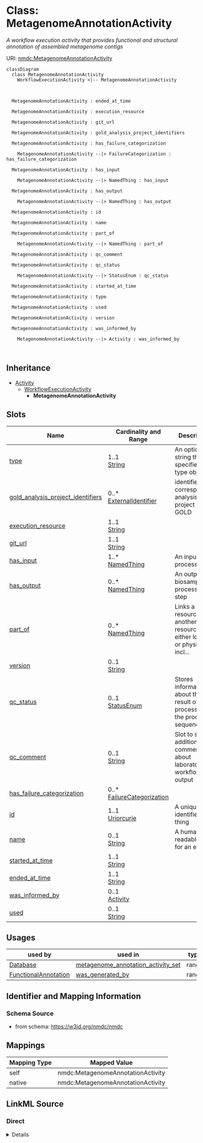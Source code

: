 # Class: MetagenomeAnnotationActivity


_A workflow execution activity that provides functional and structural annotation of assembled metagenome contigs_





URI: [nmdc:MetagenomeAnnotationActivity](https://w3id.org/nmdc/MetagenomeAnnotationActivity)















```mermaid
classDiagram
  class MetagenomeAnnotationActivity
    WorkflowExecutionActivity <|-- MetagenomeAnnotationActivity
    
    
    
  MetagenomeAnnotationActivity : ended_at_time
    
  MetagenomeAnnotationActivity : execution_resource
    
  MetagenomeAnnotationActivity : git_url
    
  MetagenomeAnnotationActivity : gold_analysis_project_identifiers
    
  MetagenomeAnnotationActivity : has_failure_categorization
    
    MetagenomeAnnotationActivity --|> FailureCategorization : has_failure_categorization
    
  MetagenomeAnnotationActivity : has_input
    
    MetagenomeAnnotationActivity --|> NamedThing : has_input
    
  MetagenomeAnnotationActivity : has_output
    
    MetagenomeAnnotationActivity --|> NamedThing : has_output
    
  MetagenomeAnnotationActivity : id
    
  MetagenomeAnnotationActivity : name
    
  MetagenomeAnnotationActivity : part_of
    
    MetagenomeAnnotationActivity --|> NamedThing : part_of
    
  MetagenomeAnnotationActivity : qc_comment
    
  MetagenomeAnnotationActivity : qc_status
    
    MetagenomeAnnotationActivity --|> StatusEnum : qc_status
    
  MetagenomeAnnotationActivity : started_at_time
    
  MetagenomeAnnotationActivity : type
    
  MetagenomeAnnotationActivity : used
    
  MetagenomeAnnotationActivity : version
    
  MetagenomeAnnotationActivity : was_informed_by
    
    MetagenomeAnnotationActivity --|> Activity : was_informed_by
    
  

```






## Inheritance
* [Activity](Activity.md)
    * [WorkflowExecutionActivity](WorkflowExecutionActivity.md)
        * **MetagenomeAnnotationActivity**



## Slots

| Name | Cardinality and Range | Description | Inheritance |
| ---  | --- | --- | --- |
| [type](type.md) | 1..1 <br/> [String](String.md) | An optional string that specifies the type object | direct |
| [gold_analysis_project_identifiers](gold_analysis_project_identifiers.md) | 0..* <br/> [ExternalIdentifier](ExternalIdentifier.md) | identifiers for corresponding analysis project in GOLD | direct |
| [execution_resource](execution_resource.md) | 1..1 <br/> [String](String.md) |  | [WorkflowExecutionActivity](WorkflowExecutionActivity.md) |
| [git_url](git_url.md) | 1..1 <br/> [String](String.md) |  | [WorkflowExecutionActivity](WorkflowExecutionActivity.md) |
| [has_input](has_input.md) | 1..* <br/> [NamedThing](NamedThing.md) | An input to a process | [WorkflowExecutionActivity](WorkflowExecutionActivity.md) |
| [has_output](has_output.md) | 0..* <br/> [NamedThing](NamedThing.md) | An output biosample to a processing step | [WorkflowExecutionActivity](WorkflowExecutionActivity.md) |
| [part_of](part_of.md) | 0..* <br/> [NamedThing](NamedThing.md) | Links a resource to another resource that either logically or physically incl... | [WorkflowExecutionActivity](WorkflowExecutionActivity.md) |
| [version](version.md) | 0..1 <br/> [String](String.md) |  | [WorkflowExecutionActivity](WorkflowExecutionActivity.md) |
| [qc_status](qc_status.md) | 0..1 <br/> [StatusEnum](StatusEnum.md) | Stores information about the result of a process (ie the process of sequencin... | [WorkflowExecutionActivity](WorkflowExecutionActivity.md) |
| [qc_comment](qc_comment.md) | 0..1 <br/> [String](String.md) | Slot to store additional comments about laboratory or workflow output | [WorkflowExecutionActivity](WorkflowExecutionActivity.md) |
| [has_failure_categorization](has_failure_categorization.md) | 0..* <br/> [FailureCategorization](FailureCategorization.md) |  | [WorkflowExecutionActivity](WorkflowExecutionActivity.md) |
| [id](id.md) | 1..1 <br/> [Uriorcurie](Uriorcurie.md) | A unique identifier for a thing | [Activity](Activity.md) |
| [name](name.md) | 0..1 <br/> [String](String.md) | A human readable label for an entity | [Activity](Activity.md) |
| [started_at_time](started_at_time.md) | 1..1 <br/> [String](String.md) |  | [Activity](Activity.md) |
| [ended_at_time](ended_at_time.md) | 1..1 <br/> [String](String.md) |  | [Activity](Activity.md) |
| [was_informed_by](was_informed_by.md) | 0..1 <br/> [Activity](Activity.md) |  | [Activity](Activity.md) |
| [used](used.md) | 0..1 <br/> [String](String.md) |  | [Activity](Activity.md) |





## Usages

| used by | used in | type | used |
| ---  | --- | --- | --- |
| [Database](Database.md) | [metagenome_annotation_activity_set](metagenome_annotation_activity_set.md) | range | [MetagenomeAnnotationActivity](MetagenomeAnnotationActivity.md) |
| [FunctionalAnnotation](FunctionalAnnotation.md) | [was_generated_by](was_generated_by.md) | range | [MetagenomeAnnotationActivity](MetagenomeAnnotationActivity.md) |






## Identifier and Mapping Information







### Schema Source


* from schema: https://w3id.org/nmdc/nmdc





## Mappings

| Mapping Type | Mapped Value |
| ---  | ---  |
| self | nmdc:MetagenomeAnnotationActivity |
| native | nmdc:MetagenomeAnnotationActivity |





## LinkML Source

<!-- TODO: investigate https://stackoverflow.com/questions/37606292/how-to-create-tabbed-code-blocks-in-mkdocs-or-sphinx -->

### Direct

<details>
```yaml
name: MetagenomeAnnotationActivity
description: A workflow execution activity that provides functional and structural
  annotation of assembled metagenome contigs
in_subset:
- workflow subset
from_schema: https://w3id.org/nmdc/nmdc
is_a: WorkflowExecutionActivity
slots:
- type
- gold_analysis_project_identifiers
slot_usage:
  id:
    name: id
    domain_of:
    - Biosample
    - Study
    - NamedThing
    - Activity
    required: true
    structured_pattern:
      syntax: '{id_nmdc_prefix}:wfmgan-{id_shoulder}-{id_blade}{id_version}{id_locus}'
      interpolated: true

```
</details>

### Induced

<details>
```yaml
name: MetagenomeAnnotationActivity
description: A workflow execution activity that provides functional and structural
  annotation of assembled metagenome contigs
in_subset:
- workflow subset
from_schema: https://w3id.org/nmdc/nmdc
is_a: WorkflowExecutionActivity
slot_usage:
  id:
    name: id
    domain_of:
    - Biosample
    - Study
    - NamedThing
    - Activity
    required: true
    structured_pattern:
      syntax: '{id_nmdc_prefix}:wfmgan-{id_shoulder}-{id_blade}{id_version}{id_locus}'
      interpolated: true
attributes:
  type:
    name: type
    description: An optional string that specifies the type object.  This is used
      to allow for searches for different kinds of objects.
    deprecated: Due to confusion about what values are used for this slot, it is best
      not to use this slot. See https://github.com/microbiomedata/nmdc-schema/issues/248.
      MAM removed designates_type and rdf:type slot uri 2022-11-30
    from_schema: https://w3id.org/nmdc/nmdc
    rank: 1000
    alias: type
    owner: MetagenomeAnnotationActivity
    domain_of:
    - DataObject
    - Biosample
    - Study
    - OmicsProcessing
    - CreditAssociation
    - WorkflowExecutionActivity
    - MetagenomeAssembly
    - MetagenomeAnnotationActivity
    - MetatranscriptomeAnnotationActivity
    - MetatranscriptomeActivity
    - MagsAnalysisActivity
    - ReadQcAnalysisActivity
    - ReadBasedTaxonomyAnalysisActivity
    - MagBin
    - GenomeFeature
    range: string
    required: true
  gold_analysis_project_identifiers:
    name: gold_analysis_project_identifiers
    description: identifiers for corresponding analysis project in GOLD
    examples:
    - value: https://bioregistry.io/gold:Ga0526289
    from_schema: https://w3id.org/nmdc/nmdc
    rank: 1000
    is_a: analysis_identifiers
    mixins:
    - gold_identifiers
    multivalued: true
    alias: gold_analysis_project_identifiers
    owner: MetagenomeAnnotationActivity
    domain_of:
    - MetagenomeAnnotationActivity
    - MetatranscriptomeAnnotationActivity
    range: external_identifier
    pattern: ^gold:Ga[0-9]+$
  execution_resource:
    name: execution_resource
    from_schema: https://w3id.org/nmdc/nmdc
    rank: 1000
    domain: Activity
    alias: execution_resource
    owner: MetagenomeAnnotationActivity
    domain_of:
    - WorkflowExecutionActivity
    range: string
    required: true
  git_url:
    name: git_url
    from_schema: https://w3id.org/nmdc/nmdc
    rank: 1000
    alias: git_url
    owner: MetagenomeAnnotationActivity
    domain_of:
    - WorkflowExecutionActivity
    range: string
    required: true
  has_input:
    name: has_input
    description: An input to a process.
    from_schema: https://w3id.org/nmdc/nmdc
    rank: 1000
    domain: NamedThing
    multivalued: true
    alias: has_input
    owner: MetagenomeAnnotationActivity
    domain_of:
    - BiosampleProcessing
    - OmicsProcessing
    - WorkflowExecutionActivity
    - PlannedProcess
    range: NamedThing
    required: true
  has_output:
    name: has_output
    description: An output biosample to a processing step
    from_schema: https://w3id.org/nmdc/nmdc
    aliases:
    - output
    rank: 1000
    domain: NamedThing
    multivalued: true
    alias: has_output
    owner: MetagenomeAnnotationActivity
    domain_of:
    - OmicsProcessing
    - WorkflowExecutionActivity
    - PlannedProcess
    range: NamedThing
  part_of:
    name: part_of
    description: Links a resource to another resource that either logically or physically
      includes it.
    from_schema: https://w3id.org/nmdc/nmdc
    aliases:
    - is part of
    rank: 1000
    domain: NamedThing
    slot_uri: dcterms:isPartOf
    multivalued: true
    alias: part_of
    owner: MetagenomeAnnotationActivity
    domain_of:
    - FieldResearchSite
    - Biosample
    - Study
    - OmicsProcessing
    - WorkflowExecutionActivity
    range: NamedThing
  version:
    name: version
    from_schema: https://w3id.org/nmdc/nmdc
    rank: 1000
    domain: Activity
    alias: version
    owner: MetagenomeAnnotationActivity
    domain_of:
    - WorkflowExecutionActivity
    - ReadQcAnalysisActivity
    range: string
  qc_status:
    name: qc_status
    description: Stores information about the result of a process (ie the process
      of sequencing a library may have for qc_status of 'fail' if not enough data
      was generated)
    from_schema: https://w3id.org/nmdc/nmdc
    rank: 1000
    alias: qc_status
    owner: MetagenomeAnnotationActivity
    domain_of:
    - WorkflowExecutionActivity
    - PlannedProcess
    range: StatusEnum
  qc_comment:
    name: qc_comment
    description: Slot to store additional comments about laboratory or workflow output.
      For workflow output it may describe the particular workflow stage that failed.
      (ie Failed at call-stage due to a malformed fastq file).
    from_schema: https://w3id.org/nmdc/nmdc
    rank: 1000
    alias: qc_comment
    owner: MetagenomeAnnotationActivity
    domain_of:
    - WorkflowExecutionActivity
    - PlannedProcess
    range: string
  has_failure_categorization:
    name: has_failure_categorization
    from_schema: https://w3id.org/nmdc/nmdc
    rank: 1000
    multivalued: true
    alias: has_failure_categorization
    owner: MetagenomeAnnotationActivity
    domain_of:
    - WorkflowExecutionActivity
    - PlannedProcess
    range: FailureCategorization
  id:
    name: id
    description: A unique identifier for a thing. Must be either a CURIE shorthand
      for a URI or a complete URI
    from_schema: https://w3id.org/nmdc/nmdc
    rank: 1000
    identifier: true
    alias: id
    owner: MetagenomeAnnotationActivity
    domain_of:
    - Biosample
    - Study
    - NamedThing
    - Activity
    range: uriorcurie
    required: true
    pattern: ^[a-zA-Z0-9][a-zA-Z0-9_\.]+:[a-zA-Z0-9_][a-zA-Z0-9_\-\/\.,]*$
    structured_pattern:
      syntax: '{id_nmdc_prefix}:wfmgan-{id_shoulder}-{id_blade}{id_version}{id_locus}'
      interpolated: true
  name:
    name: name
    description: A human readable label for an entity
    from_schema: https://w3id.org/nmdc/nmdc
    rank: 1000
    alias: name
    owner: MetagenomeAnnotationActivity
    domain_of:
    - Protocol
    - NamedThing
    - PersonValue
    - Activity
    range: string
  started_at_time:
    name: started_at_time
    from_schema: https://w3id.org/nmdc/nmdc
    rank: 1000
    domain: Activity
    alias: started_at_time
    owner: MetagenomeAnnotationActivity
    domain_of:
    - Activity
    range: string
    required: true
    pattern: ^([\+-]?\d{4}(?!\d{2}\b))((-?)((0[1-9]|1[0-2])(\3([12]\d|0[1-9]|3[01]))?|W([0-4]\d|5[0-2])(-?[1-7])?|(00[1-9]|0[1-9]\d|[12]\d{2}|3([0-5]\d|6[1-6])))([T\s]((([01]\d|2[0-3])((:?)[0-5]\d)?|24\:?00)([\.,]\d+(?!:))?)?(\17[0-5]\d([\.,]\d+)?)?([zZ]|([\+-])([01]\d|2[0-3]):?([0-5]\d)?)?)?)?$
  ended_at_time:
    name: ended_at_time
    from_schema: https://w3id.org/nmdc/nmdc
    rank: 1000
    domain: Activity
    alias: ended_at_time
    owner: MetagenomeAnnotationActivity
    domain_of:
    - Activity
    range: string
    required: true
    pattern: ^([\+-]?\d{4}(?!\d{2}\b))((-?)((0[1-9]|1[0-2])(\3([12]\d|0[1-9]|3[01]))?|W([0-4]\d|5[0-2])(-?[1-7])?|(00[1-9]|0[1-9]\d|[12]\d{2}|3([0-5]\d|6[1-6])))([T\s]((([01]\d|2[0-3])((:?)[0-5]\d)?|24\:?00)([\.,]\d+(?!:))?)?(\17[0-5]\d([\.,]\d+)?)?([zZ]|([\+-])([01]\d|2[0-3]):?([0-5]\d)?)?)?)?$
  was_informed_by:
    name: was_informed_by
    from_schema: https://w3id.org/nmdc/nmdc
    mappings:
    - prov:wasInformedBy
    rank: 1000
    domain: Activity
    alias: was_informed_by
    owner: MetagenomeAnnotationActivity
    domain_of:
    - Activity
    range: Activity
  used:
    name: used
    from_schema: https://w3id.org/nmdc/nmdc
    mappings:
    - prov:used
    rank: 1000
    domain: Activity
    alias: used
    owner: MetagenomeAnnotationActivity
    domain_of:
    - Activity
    range: string

```
</details>